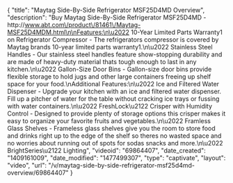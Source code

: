 {
    "title": "Maytag Side-By-Side Refrigerator MSF25D4MD Overview",
    "description": "Buy Maytag Side-By-Side Refrigerator MSF25D4MD - http:\/\/www.abt.com\/product\/81461\/Maytag-MSF25D4MDM.html\n\nFeatures:\n\u2022 10-Year Limited Parts Warranty1 on Refrigerator Compressor - The refrigerators compressor is covered by Maytag brands 10-year limited parts warranty1.\n\u2022 Stainless Steel Handles - Our stainless steel handles feature show-stopping durability and are made of heavy-duty material thats tough enough to last in any kitchen.\n\u2022 Gallon-Size Door Bins - Gallon-size door bins provide flexible storage to hold jugs and other large containers freeing up shelf space for your food.\nAdditional Features:\n\u2022 Ice and Filtered Water Dispenser - Upgrade your kitchen with an ice and filtered water dispenser. Fill up a pitcher of water for the table without cracking ice trays or fussing with water containers.\n\u2022 FreshLock\u2122 Crisper with Humidity Control - Designed to provide plenty of storage options this crisper makes it easy to organize your favorite fruits and vegetables.\n\u2022 Framless Glass Shelves - Frameless glass shelves give you the room to store food and drinks right up to the edge of the shelf so theres no wasted space and no worries about running out of spots for sodas snacks and more.\n\u2022 BrightSeries\u2122 Lighting",
    "videoid": "69864407",
    "date_created": "1409161009",
    "date_modified": "1477499307",
    "type": "captivate",
    "layout": "video",
    "url": "\/v\/maytag-side-by-side-refrigerator-msf25d4md-overview\/69864407"
}